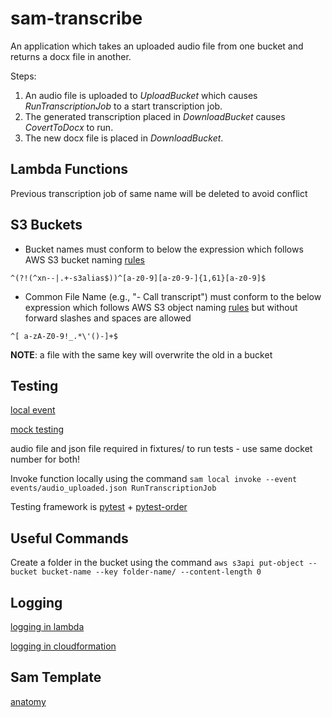 # sam-transcribe

An application which takes an uploaded audio file from one bucket and returns a docx file in another.

Steps:

1. An audio file is uploaded to _UploadBucket_ which causes _RunTranscriptionJob_ to a start transcription job.
2. The generated transcription placed in _DownloadBucket_ causes _CovertToDocx_ to run.
3. The new docx file is placed in _DownloadBucket_.

## Lambda Functions

Previous transcription job of same name will be deleted to avoid conflict

## S3 Buckets

- Bucket names must conform to below the expression which follows AWS S3 bucket naming [rules](https://stackoverflow.com/a/50484916)

`^(?!(^xn--|.+-s3alias$))^[a-z0-9][a-z0-9-]{1,61}[a-z0-9]$`

- Common File Name (e.g., "- Call transcript") must conform to the below expression which follows
  AWS S3 object naming
  [rules](https://stackoverflow.com/a/58713447) but without forward slashes and spaces are allowed

`^[ a-zA-Z0-9!_.*\'()-]+$`

**NOTE**: a file with the same key will overwrite the old in a bucket

## Testing

[local event](https://docs.aws.amazon.com/serverless-application-model/latest/developerguide/using-sam-cli-local-generate-event.html)

[mock testing](https://docs.getmoto.org/en/latest/index.html)

audio file and json file required in fixtures/ to run tests - use same docket number for both!

Invoke function locally using the command
`sam local invoke --event events/audio_uploaded.json RunTranscriptionJob`

Testing framework is [pytest](https://docs.pytest.org/en/stable/index.html) +
[pytest-order](https://pypi.org/project/pytest-order/)

## Useful Commands

Create a folder in the bucket using the command
`aws s3api put-object --bucket bucket-name --key folder-name/ --content-length 0`

## Logging

[logging in lambda](https://docs.aws.amazon.com/lambda/latest/dg/python-logging.html)

[logging in cloudformation](https://docs.aws.amazon.com/AWSCloudFormation/latest/UserGuide/aws-properties-lambda-function-loggingconfig.html)

## Sam Template

[anatomy](https://docs.aws.amazon.com/serverless-application-model/latest/developerguide/sam-specification-template-anatomy.html)
